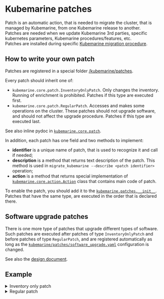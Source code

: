 # Kubemarine patches

Patch is an automatic action, that is needed to migrate the cluster, that is managed by Kubemarine, from one Kubemarine release to another.  
Patches are needed when we update Kubemarine 3rd parties, specific kubernetes parameters, Kubemarine procedures/features, etc.  
Patches are installed during specific [Kubemarine migration procedure](/documentation/Maintenance.md#kubemarine-migration-procedure).

## How to write your own patch

Patches are registered in a special folder [/kubemarine/patches](/kubemarine/patches).  

Every patch should inherit one of:
* `kubemarine.core.patch.InventoryOnlyPatch`.
   Only changes the inventory.
   Running of enrichment is prohibited.
   Patches if this type are executed first.
* `kubemarine.core.patch.RegularPatch`. Accesses and makes some operations on the cluster.
   These patches should not upgrade software, and should not affect the upgrade procedure.
   Patches if this type are executed last.

See also inline pydoc in [`kubemarine.core.patch`](/kubemarine/core/patch.py).

In addition, each patch has one field and two methods to implement:
* **identifier** is a unique name of patch, that is used to recognize it and call if needed;
* **description** is a method that returns text description of the patch. This method is used in `migrate_kubemarine --describe <patch identifier>` operation;
* **action** is a method that returns special implementation of [`kubemarine.core.action.Action`](/kubemarine/core/action.py) class that contains main code of patch.

To enable the patch, you should add it to the [`kubemarine.patches.__init__`](/kubemarine/patches/__init__.py#L26).
Patches that have the same type, are executed in the order that is declared there.

## Software upgrade patches

There is one more type of patches that upgrade different types of software.
Such patches are executed after patches of type `InventoryOnlyPatch` and before patches of type `RegularPatch`,
and are registered automatically as long as the [`kubemarine/patches/software_upgrade.yaml`](/kubemarine/patches/software_upgrade.yaml) configuration is changed.

See also the [design document](/documentation/design/1-upgrade-patches-registration-and-implementation.md).

## Example

<details>
  <summary>Inventory only patch</summary>
<pre>
from textwrap import dedent<br>
from kubemarine.core.action import Action
from kubemarine.core.patch import InventoryOnlyPatch
from kubemarine.core.resources import DynamicResources<br><br>
class TheAction(Action):
    def __init__(self):
        super().__init__("&lt;Short description of action&gt;")<br>
    def run(self, res: DynamicResources):
        inventory = res.formatted_inventory()
        do_some_changes_in_inventory(inventory)
        # Calling of the below method is prohibited!
        # cluster = res.cluster()<br><br>
class MyPatch(InventoryOnlyPatch):
    def __init__(self):
        super().__init__("&lt;patch_id&gt;")<br>
    @property
    def action(self) -> Action:
        return TheAction()<br>
    @property
    def description(self) -> str:
        return dedent(
            f"""\
            &lt;Comprehensive 
            multiline
            description of the patch&gt;
            """.rstrip()
        )
</pre>
</details>

<details>
  <summary>Regular patch</summary>
<pre>
from textwrap import dedent<br>
from kubemarine.core.action import Action
from kubemarine.core.patch import RegularPatch
from kubemarine.core.resources import DynamicResources<br><br>
class TheAction(Action):
    def __init__(self):
        super().__init__("&lt;Short description of action&gt;")<br>
    def run(self, res: DynamicResources):
        cluster = res.cluster()
        do_some_changes_on_cluster(cluster)<br><br>
class MyPatch(RegularPatch):
    def __init__(self):
        super().__init__("&lt;patch_id&gt;")<br>
    @property
    def action(self) -> Action:
        return TheAction()<br>
    @property
    def description(self) -> str:
        return dedent(
            f"""\
            &lt;Comprehensive 
            multiline
            description of the patch&gt;
            """.rstrip()
        )
</pre>
</details>
